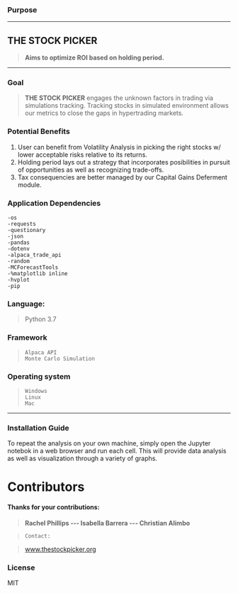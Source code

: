 ### Purpose
___
## THE STOCK PICKER 
>**Aims to optimize ROI based on holding period.**
>
___
### Goal
> __THE STOCK PICKER__ engages the unknown factors in trading via simulations tracking. Tracking stocks in simulated environment allows our metrics to close the gaps in hypertrading markets.

### Potential Benefits
1) User can benefit from Volatility Analysis in picking the right stocks w/ lower acceptable risks relative to its returns.
2) Holding period lays out a strategy that incorporates posibilities in pursuit of opportunities as well as recognizing trade-offs.
3) Tax consequencies are better managed by our Capital Gains Deferment module.

### Application Dependencies
    -os
    -requests
    -questionary
    -json
    -pandas
    -dotenv
    -alpaca_trade_api
    -random
    -MCForecastTools
    -%matplotlib inline
    -hvplot
    -pip

### Language:
> Python 3.7

### Framework
> `Alpaca API` \
> `Monte Carlo Simulation` 

### Operating system
> `Windows` \
> `Linux` \
> `Mac`
___

### Installation Guide

To repeat the analysis on your own machine, simply open the Jupyter notebok in a web browser and run each cell. This will provide data analysis as well as visualization through a variety of graphs.

# Contributors

#### Thanks for your contributions:
> **Rachel Phillips --- Isabella Barrera --- Christian Alimbo**

>`Contact:`

>www.thestockpicker.org

### License

MIT